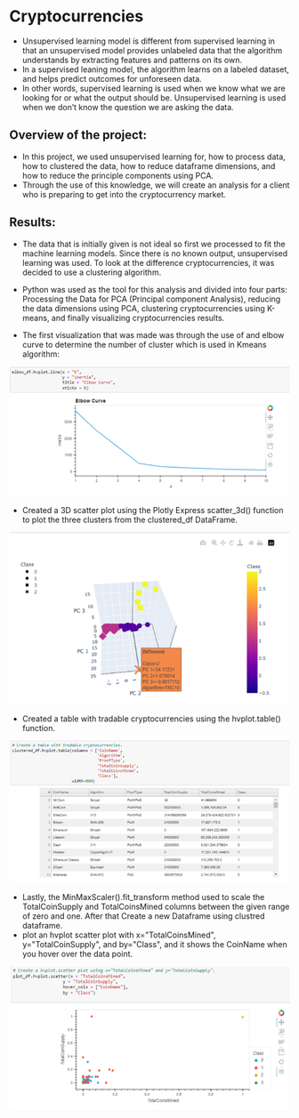 # Cryptocurrencies
- Unsupervised learning model is different from supervised learning in that an unsupervised model provides unlabeled data that the algorithm understands by extracting features and patterns on its own. 
- In a supervised leaning model, the algorithm learns on a labeled dataset, and helps predict outcomes for unforeseen data. 
- In other words, supervised learning is used when we know what we are looking for or what the output should be. Unsupervised learning is used when we don’t know the question we are asking the data.

## Overview of the project:
- In this project, we used unsupervised learning for, how to process data, how to clustered the data, how to reduce dataframe dimensions, and how to reduce the principle components using PCA. 
- Through the use of this knowledge, we will create an analysis for a client who is preparing to get into the cryptocurrency market.

## Results:

- The data that is initially given is not ideal so first we processed to fit the machine learning models. Since there is no known output, unsupervised learning was used. To look at the difference cryptocurrencies, it was decided to use a clustering algorithm.

- Python was used as the tool for this analysis and divided into four parts: Processing the Data for PCA (Principal component Analysis), reducing the data dimensions using PCA, clustering cryptocurrencies using K-means, and finally visualizing cryptocurrencies results.

- The first visualization that was made was through the use of and elbow curve to determine the number of cluster which is used in Kmeans algorithm:

![elbow_curve](https://github.com/miralchangela/Cryptocurrencies/blob/main/image/elbow_curve.png)

- Created a 3D scatter plot using the Plotly Express scatter_3d() function to plot the three clusters from the clustered_df DataFrame.

![3d_scatter_plot](https://github.com/miralchangela/Cryptocurrencies/blob/main/image/%23d_scatter_plot.png)

- Created a table with tradable cryptocurrencies using the hvplot.table() function.

![Hvplot_tables](https://github.com/miralchangela/Cryptocurrencies/blob/main/image/table.png)

- Lastly, the MinMaxScaler().fit_transform method used to scale the TotalCoinSupply and TotalCoinsMined columns between the given range of zero and one. After that Create a new Dataframe using clustred dataframe.
- plot an hvplot scatter plot with x="TotalCoinsMined", y="TotalCoinSupply", and by="Class", and  it shows the CoinName when you hover over the data point.

![2d_scatterplot](https://github.com/miralchangela/Cryptocurrencies/blob/main/image/2d_scatterplot.png)
